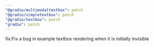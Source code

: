 ```yaml
---
"@gradio/multimodaltextbox": patch
"@gradio/simpletextbox": patch
"@gradio/textbox": patch
"gradio": patch
---
```


fix:Fix a bug in example textbox rendering when it is initially invisible
